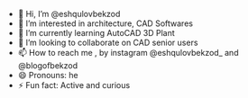 - 👋 Hi, I’m @eshqulovbekzod
- 👀 I’m interested in architecture, CAD Softwares
- 🌱 I’m currently learning AutoCAD 3D Plant
- 💞️ I’m looking to collaborate on CAD senior users
- 📫 How to reach me , by instagram @eshqulovbekzod_ and @blogofbekzod
- 😄 Pronouns: he
- ⚡ Fun fact: Active and curious

<!---
eshqulovbekzod/eshqulovbekzod is a ✨ special ✨ repository because its `README.md` (this file) appears on your GitHub profile.
You can click the Preview link to take a look at your changes.
--->
